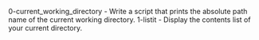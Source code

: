 0-current_working_directory - Write a script that prints the absolute path name of the current working directory.
1-listit - Display the contents list of your current directory.
